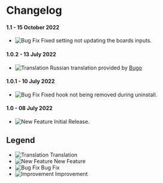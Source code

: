 # Changelog

#### 1.1 - 15 October 2022
- ![Bug Fix](https://smftricks.com/assets/changelog/bug--minus.png) Fixed setting not updating the boards inputs.

#### 1.0.2 - 13 July 2022
- ![Translation](https://smftricks.com/assets/changelog/language.png) Russian translation provided by [Bugo](https://www.simplemachines.org/community/index.php?action=profile;u=229017)

#### 1.0.1 - 10 July 2022
- ![Bug Fix](https://smftricks.com/assets/changelog/bug--minus.png) Fixed hook not being removed during uninstall.

#### 1.0 - 08 July 2022
- ![New Feature](https://smftricks.com/assets/changelog/tag--plus.png) Initial Release.

## Legend
- ![Translation](https://smftricks.com/assets/changelog/language.png) Translation
- ![New Feature](https://smftricks.com/assets/changelog/tag--plus.png) New Feature
- ![Bug Fix](https://smftricks.com/assets/changelog/bug--minus.png) Bug Fix
- ![Improvement](https://smftricks.com/assets/changelog/tag--pencil.png) Improvement